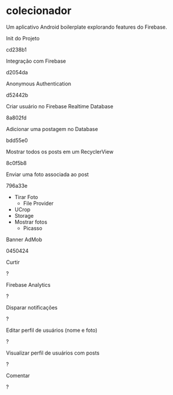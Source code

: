 # colecionador
Um aplicativo Android boilerplate explorando features do Firebase.

Init do Projeto

cd238b1


Integração com Firebase

d2054da


Anonymous Authentication

d52442b


Criar usuário no Firebase Realtime Database

8a802fd


Adicionar uma postagem no Database

bdd55e0


Mostrar todos os posts em um RecyclerView

8c0f5b8


Enviar uma foto associada ao post

796a33e

 - Tirar Foto
   - File Provider
 - UCrop
 - Storage
 - Mostrar fotos
   - Picasso


Banner AdMob

0450424


Curtir

?


Firebase Analytics

?


Disparar notificações

?


Editar perfil de usuários (nome e foto)

?


Visualizar perfil de usuários com posts

?


Comentar

?
